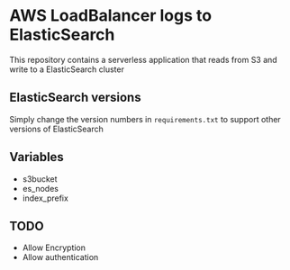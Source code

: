 # AWS LoadBalancer logs to ElasticSearch
This repository contains a serverless application that reads from S3 and write to a ElasticSearch cluster

## ElasticSearch versions
Simply change the version numbers in `requirements.txt` to support other versions of ElasticSearch

## Variables
 - s3bucket
 - es_nodes
 - index_prefix

## TODO
 - Allow Encryption
 - Allow authentication
